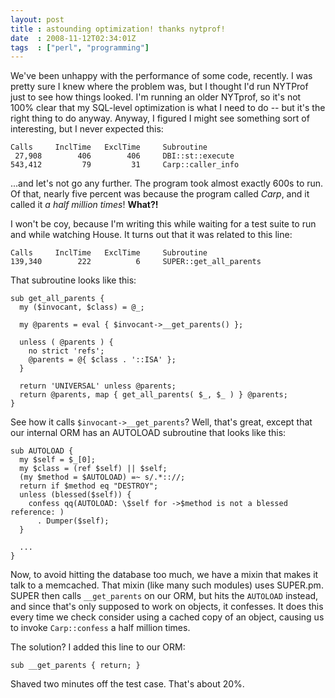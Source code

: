 ```yaml
---
layout: post
title : astounding optimization! thanks nytprof!
date  : 2008-11-12T02:34:01Z
tags  : ["perl", "programming"]
---
```

We've been unhappy with the performance of some code, recently.  I was pretty
sure I knew where the problem was, but I thought I'd run NYTProf just to see
how things looked.  I'm running an older NYTprof, so it's not 100% clear that
my SQL-level optimization is what I need to do -- but it's the right thing to
do anyway.  Anyway, I figured I might see something sort of interesting, but I
never expected this:

    Calls     InclTime   ExclTime     Subroutine
     27,908        406        406     DBI::st::execute
    543,412         79         31     Carp::caller_info

...and let's not go any further.  The program took almost exactly 600s to run.
Of that, nearly five percent was because the program called *Carp*, and it
called it *a half million times*!  **What?!**

I won't be coy, because I'm writing this while waiting for a test suite to run
and while watching House.  It turns out that it was related to this line:

    Calls     InclTime   ExclTime     Subroutine
    139,340        222          6     SUPER::get_all_parents

That subroutine looks like this:

    sub get_all_parents {
      my ($invocant, $class) = @_;

      my @parents = eval { $invocant->__get_parents() };

      unless ( @parents ) {
        no strict 'refs';
        @parents = @{ $class . '::ISA' };
      }

      return 'UNIVERSAL' unless @parents;
      return @parents, map { get_all_parents( $_, $_ ) } @parents;
    }

See how it calls `$invocant->__get_parents`?  Well, that's great, except that
our internal ORM has an AUTOLOAD subroutine that looks like this:

    sub AUTOLOAD {
      my $self = $_[0];
      my $class = (ref $self) || $self;
      (my $method = $AUTOLOAD) =~ s/.*:://;
      return if $method eq "DESTROY";
      unless (blessed($self)) {
        confess qq(AUTOLOAD: \$self for ->$method is not a blessed reference: )
          . Dumper($self);
      }

      ...
    }

Now, to avoid hitting the database too much, we have a mixin that makes it talk
to a memcached.  That mixin (like many such modules) uses SUPER.pm.
SUPER then calls `__get_parents` on our ORM, but hits the `AUTOLOAD` instead,
and since that's only supposed to work on objects, it confesses.  It does this
every time we check consider using a cached copy of an object, causing us to
invoke `Carp::confess` a half million times.

The solution?  I added this line to our ORM:

    sub __get_parents { return; }

Shaved two minutes off the test case.  That's about 20%.

